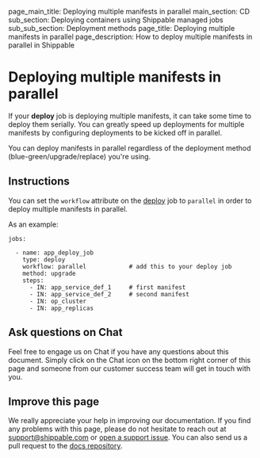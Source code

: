 page_main_title: Deploying multiple manifests  in parallel
main_section: CD
sub_section: Deploying containers using Shippable managed jobs
sub_sub_section: Deployment methods
page_title: Deploying multiple manifests in parallel
page_description: How to deploy multiple manifests in parallel in Shippable

# Deploying multiple manifests in parallel

If your **deploy** job is deploying multiple manifests, it can take some time to deploy them serially. You can greatly speed up deployments for multiple manifests by configuring deployments to be kicked off in parallel.

You can deploy manifests in parallel regardless of the deployment method (blue-green/upgrade/replace) you're using.

## Instructions

You can set the `workflow` attribute on the [deploy](/platform/workflow/job/deploy) job to `parallel` in order to deploy multiple manifests in parallel.

As an example:

```
jobs:

  - name: app_deploy_job
    type: deploy
    workflow: parallel            # add this to your deploy job
    method: upgrade               
    steps:
      - IN: app_service_def_1     # first manifest
      - IN: app_service_def_2     # second manifest
      - IN: op_cluster
      - IN: app_replicas
```


## Ask questions on Chat

Feel free to engage us on Chat if you have any questions about this document. Simply click on the Chat icon on the bottom right corner of this page and someone from our customer success team will get in touch with you.

## Improve this page

We really appreciate your help in improving our documentation. If you find any problems with this page, please do not hesitate to reach out at [support@shippable.com](mailto:support@shippable.com) or [open a support issue](https://www.github.com/Shippable/support/issues). You can also send us a pull request to the [docs repository](https://www.github.com/Shippable/docs).
